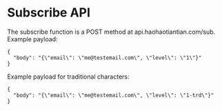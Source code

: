 # Subscribe API

The subscribe function is a POST method at api.haohaotiantian.com/sub.
Example payload:
````
{
  "body": "{\"email\": \"me@testemail.com\", \"level\": \"1\"}"
}
````

Example payload for traditional characters:
````
{
  "body": "{\"email\": \"me@testemail.com\", \"level\": \"1-trd\"}"
}
````